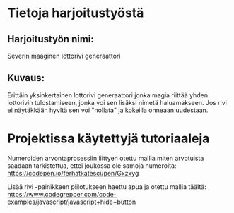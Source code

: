 # Tietoja harjoitustyöstä

## Harjoitustyön nimi:

Severin maaginen lottorivi generaattori

## Kuvaus:

Erittäin yksinkertainen lottorivi generaattori jonka magia riittää yhden lottorivin tulostamiseen,
jonka voi sen lisäksi nimetä haluamakseen. Jos rivi ei näytäkkään hyvltä sen voi "nollata" ja kokeilla onneaan uudestaan.

# Projektissa käytettyjä tutoriaaleja

Numeroiden arvontaprosessiin liittyen otettu mallia miten arvotuista saadaan tarkistettua,
ettei joukossa ole samoja numeroita:
https://codepen.io/ferhatkatesci/pen/Gxzxyg

Lisää rivi -painikkeen piilotukseen haettu apua ja otettu mallia täältä:
https://www.codegrepper.com/code-examples/javascript/javascript+hide+button
